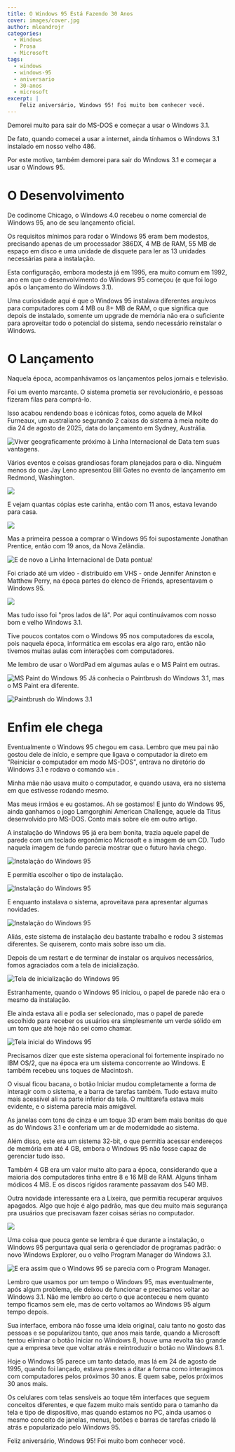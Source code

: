 ```yaml
---
title: O Windows 95 Está Fazendo 30 Anos
cover: images/cover.jpg
author: mleandrojr
categories:
  - Windows
  - Prosa
  - Microsoft
tags:
  - windows
  - windows-95
  - aniversario
  - 30-anos
  - microsoft
excerpt: |
    Feliz aniversário, Windows 95! Foi muito bom conhecer você.
---
```


Demorei muito para sair do MS-DOS e começar a usar o Windows 3.1.

De fato, quando comecei a usar a internet, ainda tínhamos o Windows 3.1 instalado em nosso velho 486.

Por este motivo, também demorei para sair do Windows 3.1 e começar a usar o Windows 95.

# O Desenvolvimento

De codinome Chicago, o Windows 4.0 recebeu o nome comercial de Windows 95, ano de seu lançamento oficial.

Os requisitos mínimos para rodar o Windows 95 eram bem modestos, precisando apenas de um processador 386DX, 4 MB de RAM, 55 MB de espaço em disco e uma unidade de disquete para ler as 13 unidades necessárias para a instalação.

Esta configuração, embora modesta já em 1995, era muito comum em 1992, ano em que o desenvolvimento do Windows 95 começou (e que foi logo após o lançamento do Windows 3.1).

Uma curiosidade aqui é que o Windows 95 instalava diferentes arquivos para computadores com 4 MB ou 8+ MB de RAM, o que significa que depois de instalado, somente um upgrade de memória não era o suficiente para aproveitar todo o potencial do sistema, sendo necessário reinstalar o Windows.

# O Lançamento

Naquela época, acompanhávamos os lançamentos pelos jornais e televisão.

Foi um evento marcante. O sistema prometia ser revolucionário, e pessoas fizeram filas para comprá-lo.

Isso acabou rendendo boas e icônicas fotos, como aquela de Mikol Furneaux, um australiano segurando 2 caixas do sistema à meia noite do dia 24 de agosto de 2025, data do lançamento em Sydney, Austrália.

![](images/w95-launch-01.jpg "Viver geograficamente próximo à Linha Internacional de Data tem suas vantagens.")

Vários eventos e coisas grandiosas foram planejados para o dia. Ninguém menos do que Jay Leno apresentou Bill Gates no evento de lançamento em Redmond, Washington.

![](images/w95-launch-02.jpg "")

E vejam quantas cópias este carinha, então com 11 anos, estava levando para casa.

![](images/w95-launch-03.jpg "")

Mas a primeira pessoa a comprar o Windows 95 foi supostamente Jonathan Prentice, então com 19 anos, da Nova Zelândia.

![](images/w95-launch-04.jpg "E de novo a Linha Internacional de Data pontua!")

Foi criado até um vídeo - distribuído em VHS - onde Jennifer Aninston e Matthew Perry, na época partes do elenco de Friends, apresentavam o Windows 95.

![](images/w95-launch-05.jpg "")

Mas tudo isso foi "pros lados de lá".
Por aqui continuávamos com nosso bom e velho Windows 3.1.

Tive poucos contatos com o Windows 95 nos computadores da escola, pois naquela época, informática em escolas era algo raro, então não tivemos muitas aulas com interações com computadores.

Me lembro de usar o WordPad em algumas aulas e o MS Paint em outras.


![](images/mspaint.png "MS Paint do Windows 95")
Já conhecia o Paintbrush do Windows 3.1, mas o MS Paint era diferente.

![](images/paintbrush.png "Paintbrush do Windows 3.1")

# Enfim ele chega

Eventualmente o Windows 95 chegou em casa. Lembro que meu pai não gostou dele de início, e sempre que ligava o computador ia direto em "Reiniciar o computador em modo MS-DOS", entrava no diretório do Windows 3.1 e rodava o comando `win` .

Minha mãe não usava muito o computador, e quando usava, era no sistema em que estivesse rodando mesmo.

Mas meus irmãos e eu gostamos. Ah se gostamos!
E junto do Windows 95, ainda ganhamos o jogo Lamgorghini American Challenge, aquele da Titus desenvolvido pro MS-DOS. Conto mais sobre ele em outro artigo.

A instalação do Windows 95 já era bem bonita, trazia aquele papel de parede com um teclado ergonômico Microsoft e a imagem de um CD. Tudo naquela imagem de fundo parecia mostrar que o futuro havia chego.

![](images/w95-install-01.png "Instalação do Windows 95")

E permitia escolher o tipo de instalação.

![](images/w95-install-02.png "Instalação do Windows 95")

E enquanto instalava o sistema, aproveitava para apresentar algumas novidades.

![](images/w95-install-03.png "Instalação do Windows 95")

Aliás, este sistema de instalação deu bastante trabalho e rodou 3 sistemas diferentes. Se quiserem, conto mais sobre isso um dia.

Depois de um restart e de terminar de instalar os arquivos necessários, fomos agraciados com a tela de inicialização.

![](images/w95-startup.gif "Tela de inicialização do Windows 95")

Estranhamente, quando o Windows 95 iniciou, o papel de parede não era o mesmo da instalação.

Ele ainda estava ali e podia ser selecionado, mas o papel de parede escolhido para receber os usuários era simplesmente um verde sólido em um tom que até hoje não sei como chamar.

![](images/w95-01.png "Tela inicial do Windows 95")

Precisamos dizer que este sistema operacional foi fortemente inspirado no IBM OS/2, que na época era um sistema concorrente ao Windows. E também recebeu uns toques de Macintosh.

O visual ficou bacana, o botão Iniciar mudou completamente a forma de interagir com o sistema, e a barra de tarefas também. Tudo estava muito mais acessível ali na parte inferior da tela. O multitarefa estava mais evidente, e o sistema parecia mais amigável.

As janelas com tons de cinza e um toque 3D eram bem mais bonitas do que as do Windows 3.1 e conferiam um ar de modernidade ao sistema.

Além disso, este era um sistema 32-bit, o que permitia acessar endereços de memória em até 4 GB, embora o Windows 95 não fosse capaz de gerenciar tudo isso.

Também 4 GB era um valor muito alto para a época, considerando que a maioria dos computadores tinha entre 8 e 16 MB de RAM. Alguns tinham módicos 4 MB. E os discos rígidos raramente passavam dos 540 MB.

Outra novidade interessante era a Lixeira, que permitia recuperar arquivos apagados. Algo que hoje é algo padrão, mas que deu muito mais segurança pra usuários que precisavam fazer coisas sérias no computador.

![](images/w95-02.jpg "")

Uma coisa que pouca gente se lembra é que durante a instalação, o Windows 95 perguntava qual seria o gerenciador de programas padrão: o novo Windows Explorer, ou o velho Program Manager do Windows 3.1.

![](images/progman.jpg "E era assim que o Windows 95 se parecia com o Program Manager.")

Lembro que usamos por um tempo o Windows 95, mas eventualmente, após algum problema, ele deixou de funcionar e precisamos voltar ao Windows 3.1. Não me lembro ao certo o que aconteceu e nem quanto tempo ficamos sem ele, mas de certo voltamos ao Windows 95 algum tempo depois.

Sua interface, embora não fosse uma ideia original, caiu tanto no gosto das pessoas e se popularizou tanto, que anos mais tarde, quando a Microsoft tentou eliminar o botão Iniciar no Windows 8, houve uma revolta tão grande que a empresa teve que voltar atrás e reintroduzir o botão no Windows 8.1.

Hoje o Windows 95 parece um tanto datado, mas lá em 24 de agosto de 1995, quando foi lançado, estava prestes a ditar a forma como interagimos com computadores pelos próximos 30 anos. E quem sabe, pelos próximos 30 anos mais.

Os celulares com telas sensíveis ao toque têm interfaces que seguem conceitos diferentes, e que fazem muito mais sentido para o tamanho da tela e tipo de dispositivo, mas quando estamos no PC, ainda usamos o mesmo conceito de janelas, menus, botões e barras de tarefas criado lá atrás e popularizado pelo Windows 95.

Feliz aniversário, Windows 95! Foi muito bom conhecer você.
